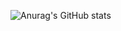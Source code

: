 ![Anurag's GitHub stats](https://github-readme-stats.vercel.app/api?username=andriygav&show_icons=true&theme=transparent&include_all_commits=true)
